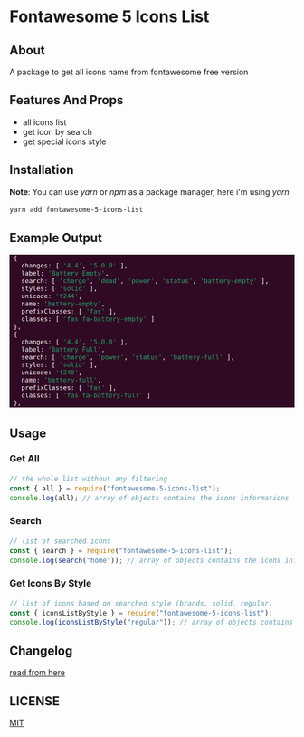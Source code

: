 # Fontawesome 5 Icons List

## About

A package to get all icons name from fontawesome free version

## Features And Props

- all icons list
- get icon by search
- get special icons style

## Installation

**Note**: You can use _yarn_ or _npm_ as a package manager, here i'm using _yarn_

```bash
yarn add fontawesome-5-icons-list
```

## Example Output

![Example Output screenshot](./screenshot.png)

## Usage

### Get All

```js
// the whole list without any filtering
const { all } = require("fontawesome-5-icons-list");
console.log(all); // array of objects contains the icons informations
```

### Search

```js
// list of searched icons
const { search } = require("fontawesome-5-icons-list");
console.log(search("home")); // array of objects contains the icons informations
```

### Get Icons By Style

```js
// list of icons based on searched style (brands, solid, regular)
const { iconsListByStyle } = require("fontawesome-5-icons-list");
console.log(iconsListByStyle("regular")); // array of objects contains the icons informations with regular style
```

## Changelog

[read from here](./CHANGELOG.md)

## LICENSE

[MIT](./LICENSE)
